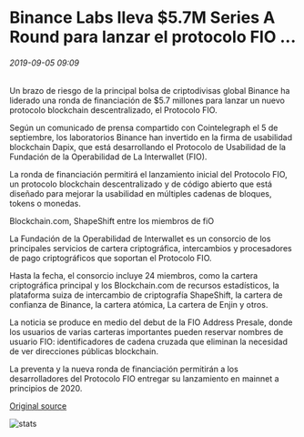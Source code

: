 # Binance Labs lleva $5.7M Series A Round para lanzar el protocolo FIO ...

###### 2019-09-05 09:09

Un brazo de riesgo de la principal bolsa de criptodivisas global Binance ha liderado una ronda de financiación de $5.7 millones para lanzar un nuevo protocolo blockchain descentralizado, el Protocolo FIO.

Según un comunicado de prensa compartido con Cointelegraph el 5 de septiembre, los laboratorios Binance han invertido en la firma de usabilidad blockchain Dapix, que está desarrollando el Protocolo de Usabilidad de la Fundación de la Operabilidad de La Interwallet (FIO).

La ronda de financiación permitirá el lanzamiento inicial del Protocolo FIO, un protocolo blockchain descentralizado y de código abierto que está diseñado para mejorar la usabilidad en múltiples cadenas de bloques, tokens o monedas.

Blockchain.com, ShapeShift entre los miembros de fiO

La Fundación de la Operabilidad de Interwallet es un consorcio de los principales servicios de cartera criptográfica, intercambios y procesadores de pago criptográficos que soportan el Protocolo FIO.

Hasta la fecha, el consorcio incluye 24 miembros, como la cartera criptográfica principal y los Blockchain.com de recursos estadísticos, la plataforma suiza de intercambio de criptografía ShapeShift, la cartera de confianza de Binance, la cartera atómica, La cartera de Enjin y otros.

La noticia se produce en medio del debut de la FIO Address Presale, donde los usuarios de varias carteras importantes pueden reservar nombres de usuario FIO: identificadores de cadena cruzada que eliminan la necesidad de ver direcciones públicas blockchain.

La preventa y la nueva ronda de financiación permitirán a los desarrolladores del Protocolo FIO entregar su lanzamiento en mainnet a principios de 2020.

[Original source](https://cointelegraph.com/news/binance-labs-leads-57m-series-a-round-to-launch-fio-protocol)

![stats](https://c.statcounter.com/11760860/0/a89fa40b/1/ "stats")